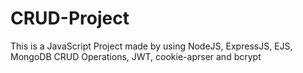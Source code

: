 # CRUD-Project
This is a JavaScript Project made by using NodeJS, ExpressJS, EJS, MongoDB CRUD Operations, JWT, cookie-aprser and bcrypt
